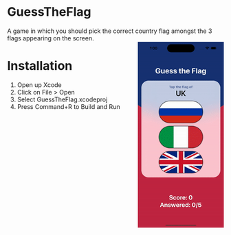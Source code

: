 # GuessTheFlag
 A game in which you should pick the correct country flag amongst the 3 flags appearing on the screen.    
<img align="right" src="./GuessTheFlag.gif">
# Installation
 1. Open up Xcode
 2. Click on File > Open
 3. Select GuessTheFlag.xcodeproj
 4. Press Command+R to Build and Run
 
